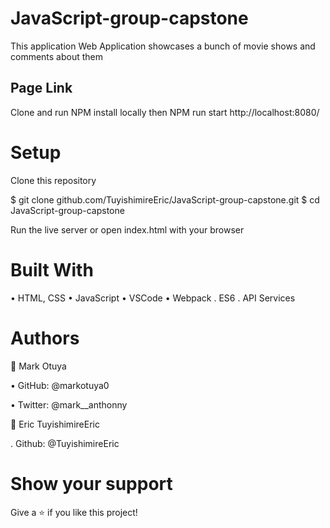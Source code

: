 # JavaScript-group-capstone
This application Web Application showcases a bunch of movie shows and comments about them 

## Page Link 
Clone and run NPM install locally then NPM run start
http://localhost:8080/

# Setup
Clone this repository

$ git clone github.com/TuyishimireEric/JavaScript-group-capstone.git
$ cd JavaScript-group-capstone

Run the live server or open index.html with your browser

# Built With

• HTML, CSS 
• JavaScript
• VSCode
• Webpack
. ES6
. API Services

# Authors
👤 Mark Otuya

• GitHub: @markotuya0

• Twitter: @mark__anthonny

👤 Eric TuyishimireEric

. Github: @TuyishimireEric

# Show your support
Give a ⭐️ if you like this project!